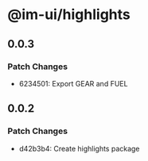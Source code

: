 # @im-ui/highlights

## 0.0.3

### Patch Changes

- 6234501: Export GEAR and FUEL

## 0.0.2

### Patch Changes

- d42b3b4: Create highlights package

